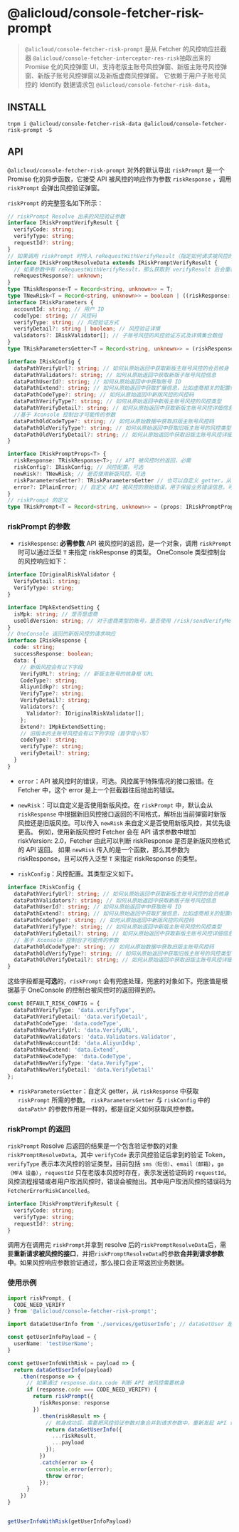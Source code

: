 # @alicloud/console-fetcher-risk-prompt

> `@alicloud/console-fetcher-risk-prompt` 是从 Fetcher 的风控响应拦截器 `@alicloud/console-fetcher-interceptor-res-risk`抽取出来的 Promise 化的风控弹窗 UI，支持老版主账号风控弹窗、新版主账号风控弹窗、新版子账号风控弹窗以及新版虚商风控弹窗。
它依赖于用户子账号风控的 Identify 数据请求包 `@alicloud/console-fetcher-risk-data`。

## INSTALL

```shell
tnpm i @alicloud/console-fetcher-risk-data @alicloud/console-fetcher-risk-prompt -S
```

## API

`@alicloud/console-fetcher-risk-prompt` 对外的默认导出 `riskPrompt`  是一个 Promise 化的异步函数，它接受 API 被风控的响应作为参数 `riskResponse` ，调用 `riskPrompt` 会弹出风控验证弹窗。

`riskPrompt` 的完整签名如下所示：

```typescript
// riskPrompt Resolve 出来的风控验证参数
interface IRiskPromptVerifyResult {
  verifyCode: string;
  verifyType: string;
  requestId?: string;
}
// 如果调用 riskPrompt 时传入 reRequestWithVerifyResult（指定如何请求被风控的接口），那么在风控验证完成后会自动调用 reRequestWithVerifyResult，调用成功后 riskPrompt 的值会增加 reRequestResponse 表示接口响应。如果调用失败，会抛出错误
interface IRiskPromptResolveData extends IRiskPromptVerifyResult {
  // 如果参数中有 reRequestWithVerifyResult，那么获取到 verifyResult 后会重新请求被风控的接口获取 reRequestResponse，并在作为 close 函数参数
  reRequestResponse?: unknown;
}
type TRiskResponse<T = Record<string, unknown>> = T;
type TNewRisk<T = Record<string, unknown>> = boolean | ((riskResponse: TRiskResponse<T>) => boolean);
interface IRiskParameters {
  accountId: string; // 用户 ID
  codeType: string; // 风控码
  verifyType: string; // 风控验证方式
  verifyDetail?: string | boolean; // 风控验证详情
  validators?: IRiskValidator[]; // 子账号风控的风控验证方式及详情集合数组
}
type TRiskParametersGetter<T = Record<string, unknown>> = (riskResponse: TRiskResponse<T>) => IRiskParameters;

interface IRiskConfig {
  dataPathVerifyUrl?: string; // 如何从原始返回中获取新版主账号风控的会员核身 URL 
  dataPathValidators?: string; // 如何从原始返回中获取新版子账号风控信息
  dataPathUserId?: string; // 如何从原始返回中中获取账号 ID
  dataPathExtend?: string; // 如何从原始返回中获取扩展信息，比如虚商相关的配置信息
  dataPathCodeType?: string; // 如何从原始返回中新版风控的风控码
  dataPathVerifyType?: string; // 如何从原始返回中新版主账号风控的风控类型
  dataPathVerifyDetail?: string; // 如何从原始返回中获取新版主账号风控详细信息（邮箱或手机）
  //基于 Xconsole 控制台才可能传的参数
  dataPathOldCodeType?: string; // 如何从原始数据中获取旧版主账号风控码
  dataPathOldVerifyType?: string; // 如何从原始返回中获取旧版主账号的风控类型（邮箱、手机或者 MFA）
  dataPathOldVerifyDetail?: string; // 如何从原始返回中获取旧版主账号风控详细信息（邮箱或手机）
}

interface IRiskPromptProps<T> {
  riskResponse: TRiskResponse<T>; // API 被风控时的返回，必需  
  riskConfig?: IRiskConfig; // 风控配置，可选
  newRisk?: TNewRisk; // 是否使用新版风控，可选
  riskParametersGetter?: TRiskParametersGetter // 也可以自定义 getter，从 riskResponse 中获取 riskPrompt 所需的参数
  error?: IPlainError; // 自定义 API 被风控的原始错误，用于保留业务错误信息，可选 
}
// riskPrompt 的定义
type TRiskPrompt<T = Record<string, unknown>> = (props: IRiskPromptProps<T>) => Promise<IRiskPromptResolveData> // 返回风控验证参数
```

### riskPrompt 的参数

- `riskResponse`: **必需参数** API 被风控时的返回，是一个对象，调用 `riskPrompt` 时可以通过泛型 `T` 来指定 riskResponse 的类型。 OneConsole 类型控制台的风控响应如下：

```typescript
interface IOriginalRiskValidator {
  VerifyDetail: string;
  VerifyType: string;
}

interface IMpkExtendSetting {
  isMpk: string; // 是否是虚商
  useOldVersion: string; // 对于虚商类型的账号，是否使用 /risk/sendVerifyMessage.json 来发送验证码（降级情况）
}
// OneConsole 返回的新版风控的请求响应
interface IRiskResponse {
  code: string;
  successResponse: boolean;
  data: {
    // 新版风控会有以下字段
    VerifyURL?: string; // 新版主账号的核身框 URL
    CodeType?: string;
    AliyunIdkp?: string;
    VerifyType?: string;
    VerifyDetail?: string;
    Validators?: {
      Validator?: IOriginalRiskValidator[];
    };
    Extend?: IMpkExtendSetting;
    // 旧版本的主账号风控会有以下的字段（首字母小写）
    codeType?: string;
    verifyType?: string;
    verifyDetail?: string;
  }
}
```

- `error`：API 被风控时的错误，可选。风控属于特殊情况的接口报错。在 Fetcher 中，这个 error 是上一个拦截器往后抛出的错误。

- `newRisk`：可以自定义是否使用新版风控。在 `riskPrompt` 中，默认会从 `riskResponse` 中根据新旧风控接口返回的不同格式，解析出当前弹窗时新版风控还是旧版风控。可以传入 `newRisk` 来自定义是否使用新版风控，其优先级更高。
例如，使用新版风控时 Fetcher 会在 API 请求参数中增加 riskVersion: 2.0，Fetcher 由此可以判断 riskResponse 是否是新版风控格式的 API 返回。
如果 `newRisk` 传入的是一个函数，那么其参数为 riskResponse，且可以传入泛型 `T` 来指定 riskResponse 的类型。

- `riskConfig`：风控配置。其类型定义如下。

```typescript
interface IRiskConfig {
  dataPathVerifyUrl?: string; // 如何从原始返回中获取新版主账号风控的会员核身 URL 
  dataPathValidators?: string; // 如何从原始返回中获取新版子账号风控信息
  dataPathUserId?: string; // 如何从原始返回中中获取账号 ID
  dataPathExtend?: string; // 如何从原始返回中获取扩展信息，比如虚商相关的配置信息
  dataPathCodeType?: string; // 如何从原始返回中新版风控的风控码
  dataPathVerifyType?: string; // 如何从原始返回中新版主账号风控的风控类型
  dataPathVerifyDetail?: string; // 如何从原始返回中获取新版主账号风控详细信息（邮箱或手机）
  // 基于 Xconsole 控制台才可能传的参数
  dataPathOldCodeType?: string; // 如何从原始数据中获取旧版主账号风控码
  dataPathOldVerifyType?: string; // 如何从原始返回中获取旧版主账号的风控类型（邮箱、手机或者 MFA）
  dataPathOldVerifyDetail?: string; // 如何从原始返回中获取旧版主账号风控详细信息（邮箱或手机）
}
```

这些字段都是**可选**的，`riskPrompt` 会有兜底处理，兜底的对象如下。兜底值是根据基于 OneConsole 的控制台被风控时的返回得到的。

```typescript
const DEFAULT_RISK_CONFIG = {
  dataPathVerifyType: 'data.verifyType',
  dataPathVerifyDetail: 'data.verifyDetail',
  dataPathCodeType: 'data.codeType',
  dataPathNewVerifyUrl: 'data.VerifyURL',
  dataPathNewValidators: 'data.Validators.Validator',
  dataPathNewAccountId: 'data.AliyunIdkp',
  dataPathNewExtend: 'data.Extend',
  dataPathNewCodeType: 'data.CodeType',
  dataPathNewVerifyType: 'data.VerifyType',
  dataPathNewVerifyDetail: 'data.VerifyDetail'
};
```

- `riskParametersGetter`：自定义 getter，从 `riskResponse` 中获取 `riskPrompt` 所需的参数。
`riskParametersGetter` 与 `riskConfig` 中的 `dataPath*` 的参数作用是一样的，都是自定义如何获取风控参数。

### riskPrompt 的返回

`riskPrompt` Resolve 后返回的结果是一个包含验证参数的对象 `riskPromptResolveData`。其中 `verifyCode` 表示风控验证后拿到的验证 Token，`verifyType` 表示本次风控的验证类型，目前包括 `sms（短信）`、`email（邮箱）`，`ga（MFA 设备）`，`requestId` 只在老版本风控时存在，表示发送验证码的 `requestId`。
风控流程报错或者用户取消风控时，错误会被抛出。其中用户取消风控的错误码为 `FetcherErrorRiskCancelled`。

```typescript
interface IRiskPromptVerifyResult {
  verifyCode: string;
  verifyType: string;
  requestId?: string;
}
```

调用方在调用完 `riskPrompt`并拿到 resolve 后的`riskPromptResolveData`后，需要**重新请求被风控的接口**，并把`riskPromptResolveData`的参数**合并到请求参数中**。如果风控响应参数验证通过，那么接口会正常返回业务数据。

### 使用示例

```typescript
import riskPrompt, {
  CODE_NEED_VERIFY
} from '@alicloud/console-fetcher-risk-prompt';

import dataGetUserInfo from './services/getUserInfo'; // dataGetUser 是一个控制台 API

const getUserInfoPayload = {
  userName: 'testUserName';
}

const getUserInfoWithRisk = payload => {
  return dataGetUserInfo(payload)
    .then(response => {
      // 如果通过 response.data.code 判断 API 被风控需要核身
      if (response.code === CODE_NEED_VERIFY) {
        return riskPrompt({
          riskResponse: response
        })
          .then(riskResult => {
            // 核身成功后，需要把风控验证参数对象合并到请求参数中，重新发起 API 请求
            return dataGetUserInfo({
              ...riskResult,
              ...payload
            });
          })
          .catch(error => {
            console.error(error);
            throw error;
          });
      }
    })
}


getUserInfoWithRisk(getUserInfoPayload)
```